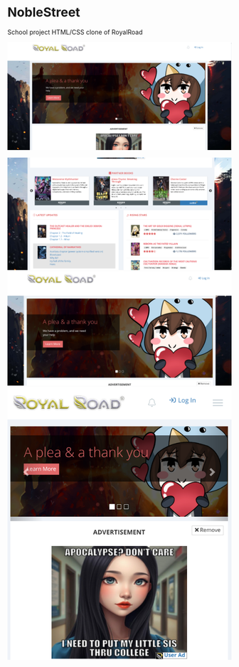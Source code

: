 # NobleStreet
School project HTML/CSS clone of RoyalRoad

![XL layout](readme_images/xl.png)

![Components](readme_images/components.png)
![Medium layout](readme_images/m.png)
![small layout](readme_images/small.png)